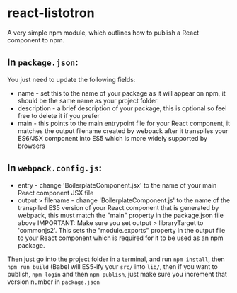 # react-listotron
A very simple npm module, which outlines how to publish a React component to npm.

## In `package.json`:
You just need to update the following fields:
* name - set this to the name of your package as it will appear on npm, it should be the same name as your project folder
* description - a brief description of your package, this is optional so feel free to delete it if you prefer
* main - this points to the main entrypoint file for your React component, it matches the output filename created by webpack after it transpiles your ES6/JSX component into ES5 which is more widely supported by browsers

## In `webpack.config.js`:
* entry - change 'BoilerplateComponent.jsx' to the name of your main React component JSX file
* output > filename - change 'BoilerplateComponent.js' to the name of the transpiled ES5 version of your React component that is generated by webpack, this must match the "main" property in the package.json file above
IMPORTANT: Make sure you set output > libraryTarget to 'commonjs2'. This sets the "module.exports" property in the output file to your React component which is required for it to be used as an npm package.

Then just go into the project folder in a terminal, and run `npm install`, then `npm run build` (Babel will ES5-ify your `src/` into `lib/`, then if you want
to publish, `npm login` and then `npm publish`, just make sure you increment that version number in `package.json`
